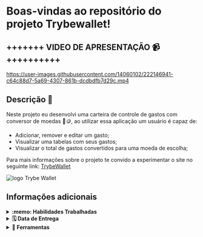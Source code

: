 # Boas-vindas ao repositório do projeto Trybewallet!

## +++++++ VIDEO DE APRESENTAÇÃO 📹 ++++++++++


https://user-images.githubusercontent.com/14060102/222146941-c64c88d7-5a69-4307-861b-dcdbdfb7d29c.mp4



## Descrição 📩
 
 Neste projeto eu desenvolvi uma carteira de controle de gastos com conversor de moedas 💸🪙, ao utilizar essa aplicação um usuário é capaz de:

  - Adicionar, remover e editar um gasto;
  - Visualizar uma tabelas com seus gastos;
  - Visualizar o total de gastos convertidos para uma moeda de escolha;
  
  Para mais informações sobre o projeto te convido a experimentar o site no seguinte link: <a href="https://trybe-wallet-mauve-two.vercel.app/">TrybeWallet</a>
  
  
![logo Trybe Wallet](https://user-images.githubusercontent.com/14060102/222138240-a64faebb-8d42-46b9-aaea-1132d66f668b.png)

## Informações adicionais

<details>
  <summary><strong>:memo: Habilidades Trabalhadas</strong></summary><br />

Neste projeto, pude trabalhar novas habildades aprendidas recentemente como:

- Criar um `store` Redux em aplicações React

- Criar `reducers` no Redux em aplicações React

- Criar `actions` no Redux em aplicações React

- Criar `dispatchers` no Redux em aplicações React

- Conectar Redux aos componentes React

- Criar `actions` assíncronas na sua aplicação React que faz uso de Redux.
</details>

<details>
  <summary><strong>🗓 Data de Entrega</strong></summary><br />
  
  * Este projeto foi individual;
  * Foram `5` dias de projeto;

</details>

<details>
  <summary><strong>🔧 Ferramentas</strong></summary><br />
  
  * Redux
  * React
  * React Testing Library
  * Figma	
  * CSS
  * HTML
  * JavaScript
  * LocalStorage
  * Linter
  
</details>

